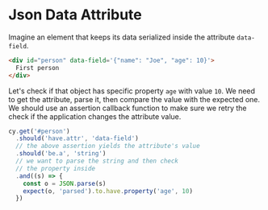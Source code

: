 # Json Data Attribute

<!-- fiddle Get Json Data Attribute -->

Imagine an element that keeps its data serialized inside the attribute `data-field`.

```html
<div id="person" data-field='{"name": "Joe", "age": 10}'>
  First person
</div>
```

Let's check if that object has specific property `age` with value `10`. We need to get the attribute, parse it, then compare the value with the expected one. We should use an assertion callback function to make sure we retry the check if the application changes the attribute value.

```js
cy.get('#person')
  .should('have.attr', 'data-field')
  // the above assertion yields the attribute's value
  .should('be.a', 'string')
  // we want to parse the string and then check
  // the property inside
  .and((s) => {
    const o = JSON.parse(s)
    expect(o, 'parsed').to.have.property('age', 10)
  })
```

<!-- fiddle-end -->
